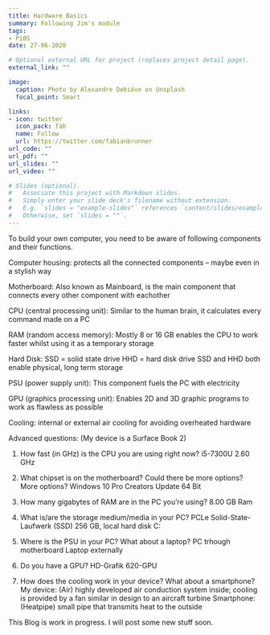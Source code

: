```yaml
---
title: Hardware Basics
summary: Following Jim's module 
tags:
- PiBS
date: 27-06-2020

# Optional external URL for project (replaces project detail page).
external_link: ""

image:
  caption: Photo by Alexandre Debiève on Unsplash
  focal_point: Smart

links:
- icon: twitter
  icon_pack: fab
  name: Follow
  url: https://twitter.com/fabianbrunner
url_code: ""
url_pdf: ""
url_slides: ""
url_video: ""

# Slides (optional).
#   Associate this project with Markdown slides.
#   Simply enter your slide deck's filename without extension.
#   E.g. `slides = "example-slides"` references `content/slides/example-slides.md`.
#   Otherwise, set `slides = ""`.
---
```


To build your own computer, you need to be aware of following components and their functions.


Computer housing: 
  protects all the connected components – maybe even in a stylish way

Motherboard:
  Also known as Mainboard, is the main component that connects every other component with eachother

CPU (central processing unit):
  Similar to the human brain, it calculates every command made on a PC 

RAM (random access memory): 
  Mostly 8 or 16 GB enables the CPU to work faster whilst using it as a temporary storage

Hard Disk:
  SSD = solid state drive
  HHD = hard disk drive
  SSD and HHD both enable physical, long term storage

PSU (power supply unit):
  This component fuels the PC with electricity

GPU (graphics processing unit): 
  Enables 2D and 3D graphic programs to work as flawless as possible

Cooling:
  internal or external air cooling for avoiding overheated hardware



Advanced questions:
(My device is a Surface Book 2)

1.	How fast (in GHz) is the CPU you are using right now?
    i5-7300U 2.60 GHz

2.	What chipset is on the motherboard? Could there be more options?
    More options?
    Windows 10 Pro Creators Update 64 Bit

3.	How many gigabytes of RAM are in the PC you’re using?
    8.00 GB  Ram

4.	What is/are the storage medium/media in your PC?
    PCLe Solid-State-Laufwerk (SSD) 256 GB, local hard disk C:

5.	Where is the PSU in your PC? What about a laptop?
    PC trhough motherboard
    Laptop externally

6.	Do you have a GPU?
    HD-Grafik 620-GPU

7.	How does the cooling work in your device? What about a smartphone?
    My device: (Air) highly developed air conduction system inside; cooling is provided by a fan similar in design to an aircraft turbine
    Smartphone: (Heatpipe) small pipe that transmits heat to the outside




This Blog is work in progress. I will post some new stuff soon.
